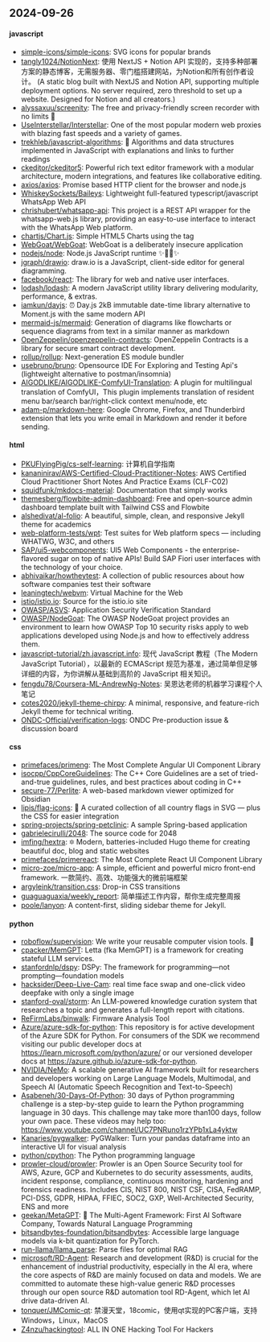 ## 2024-09-26

#### javascript
* [simple-icons/simple-icons](https://github.com/simple-icons/simple-icons): SVG icons for popular brands
* [tangly1024/NotionNext](https://github.com/tangly1024/NotionNext): 使用 NextJS + Notion API 实现的，支持多种部署方案的静态博客，无需服务器、零门槛搭建网站，为Notion和所有创作者设计。 (A static blog built with NextJS and Notion API, supporting multiple deployment options. No server required, zero threshold to set up a website. Designed for Notion and all creators.)
* [alyssaxuu/screenity](https://github.com/alyssaxuu/screenity): The free and privacy-friendly screen recorder with no limits 🎥
* [UseInterstellar/Interstellar](https://github.com/UseInterstellar/Interstellar): One of the most popular modern web proxies with blazing fast speeds and a variety of games.
* [trekhleb/javascript-algorithms](https://github.com/trekhleb/javascript-algorithms): 📝 Algorithms and data structures implemented in JavaScript with explanations and links to further readings
* [ckeditor/ckeditor5](https://github.com/ckeditor/ckeditor5): Powerful rich text editor framework with a modular architecture, modern integrations, and features like collaborative editing.
* [axios/axios](https://github.com/axios/axios): Promise based HTTP client for the browser and node.js
* [WhiskeySockets/Baileys](https://github.com/WhiskeySockets/Baileys): Lightweight full-featured typescript/javascript WhatsApp Web API
* [chrishubert/whatsapp-api](https://github.com/chrishubert/whatsapp-api): This project is a REST API wrapper for the whatsapp-web.js library, providing an easy-to-use interface to interact with the WhatsApp Web platform.
* [chartjs/Chart.js](https://github.com/chartjs/Chart.js): Simple HTML5 Charts using the <canvas> tag
* [WebGoat/WebGoat](https://github.com/WebGoat/WebGoat): WebGoat is a deliberately insecure application
* [nodejs/node](https://github.com/nodejs/node): Node.js JavaScript runtime ✨🐢🚀✨
* [jgraph/drawio](https://github.com/jgraph/drawio): draw.io is a JavaScript, client-side editor for general diagramming.
* [facebook/react](https://github.com/facebook/react): The library for web and native user interfaces.
* [lodash/lodash](https://github.com/lodash/lodash): A modern JavaScript utility library delivering modularity, performance, & extras.
* [iamkun/dayjs](https://github.com/iamkun/dayjs): ⏰ Day.js 2kB immutable date-time library alternative to Moment.js with the same modern API
* [mermaid-js/mermaid](https://github.com/mermaid-js/mermaid): Generation of diagrams like flowcharts or sequence diagrams from text in a similar manner as markdown
* [OpenZeppelin/openzeppelin-contracts](https://github.com/OpenZeppelin/openzeppelin-contracts): OpenZeppelin Contracts is a library for secure smart contract development.
* [rollup/rollup](https://github.com/rollup/rollup): Next-generation ES module bundler
* [usebruno/bruno](https://github.com/usebruno/bruno): Opensource IDE For Exploring and Testing Api's (lightweight alternative to postman/insomnia)
* [AIGODLIKE/AIGODLIKE-ComfyUI-Translation](https://github.com/AIGODLIKE/AIGODLIKE-ComfyUI-Translation): A plugin for multilingual translation of ComfyUI，This plugin implements translation of resident menu bar/search bar/right-click context menu/node, etc
* [adam-p/markdown-here](https://github.com/adam-p/markdown-here): Google Chrome, Firefox, and Thunderbird extension that lets you write email in Markdown and render it before sending.

#### html
* [PKUFlyingPig/cs-self-learning](https://github.com/PKUFlyingPig/cs-self-learning): 计算机自学指南
* [kananinirav/AWS-Certified-Cloud-Practitioner-Notes](https://github.com/kananinirav/AWS-Certified-Cloud-Practitioner-Notes): AWS Certified Cloud Practitioner Short Notes And Practice Exams (CLF-C02)
* [squidfunk/mkdocs-material](https://github.com/squidfunk/mkdocs-material): Documentation that simply works
* [themesberg/flowbite-admin-dashboard](https://github.com/themesberg/flowbite-admin-dashboard): Free and open-source admin dashboard template built with Tailwind CSS and Flowbite
* [alshedivat/al-folio](https://github.com/alshedivat/al-folio): A beautiful, simple, clean, and responsive Jekyll theme for academics
* [web-platform-tests/wpt](https://github.com/web-platform-tests/wpt): Test suites for Web platform specs — including WHATWG, W3C, and others
* [SAP/ui5-webcomponents](https://github.com/SAP/ui5-webcomponents): UI5 Web Components - the enterprise-flavored sugar on top of native APIs! Build SAP Fiori user interfaces with the technology of your choice.
* [abhivaikar/howtheytest](https://github.com/abhivaikar/howtheytest): A collection of public resources about how software companies test their software
* [leaningtech/webvm](https://github.com/leaningtech/webvm): Virtual Machine for the Web
* [istio/istio.io](https://github.com/istio/istio.io): Source for the istio.io site
* [OWASP/ASVS](https://github.com/OWASP/ASVS): Application Security Verification Standard
* [OWASP/NodeGoat](https://github.com/OWASP/NodeGoat): The OWASP NodeGoat project provides an environment to learn how OWASP Top 10 security risks apply to web applications developed using Node.js and how to effectively address them.
* [javascript-tutorial/zh.javascript.info](https://github.com/javascript-tutorial/zh.javascript.info): 现代 JavaScript 教程（The Modern JavaScript Tutorial），以最新的 ECMAScript 规范为基准，通过简单但足够详细的内容，为你讲解从基础到高阶的 JavaScript 相关知识。
* [fengdu78/Coursera-ML-AndrewNg-Notes](https://github.com/fengdu78/Coursera-ML-AndrewNg-Notes): 吴恩达老师的机器学习课程个人笔记
* [cotes2020/jekyll-theme-chirpy](https://github.com/cotes2020/jekyll-theme-chirpy): A minimal, responsive, and feature-rich Jekyll theme for technical writing.
* [ONDC-Official/verification-logs](https://github.com/ONDC-Official/verification-logs): ONDC Pre-production issue & discussion board

#### css
* [primefaces/primeng](https://github.com/primefaces/primeng): The Most Complete Angular UI Component Library
* [isocpp/CppCoreGuidelines](https://github.com/isocpp/CppCoreGuidelines): The C++ Core Guidelines are a set of tried-and-true guidelines, rules, and best practices about coding in C++
* [secure-77/Perlite](https://github.com/secure-77/Perlite): A web-based markdown viewer optimized for Obsidian
* [lipis/flag-icons](https://github.com/lipis/flag-icons): 🎏 A curated collection of all country flags in SVG — plus the CSS for easier integration
* [spring-projects/spring-petclinic](https://github.com/spring-projects/spring-petclinic): A sample Spring-based application
* [gabrielecirulli/2048](https://github.com/gabrielecirulli/2048): The source code for 2048
* [imfing/hextra](https://github.com/imfing/hextra): 🔯 Modern, batteries-included Hugo theme for creating beautiful doc, blog and static websites
* [primefaces/primereact](https://github.com/primefaces/primereact): The Most Complete React UI Component Library
* [micro-zoe/micro-app](https://github.com/micro-zoe/micro-app): A simple, efficient and powerful micro front-end framework. 一款简约、高效、功能强大的微前端框架
* [argyleink/transition.css](https://github.com/argyleink/transition.css): Drop-in CSS transitions
* [guaguaguaxia/weekly_report](https://github.com/guaguaguaxia/weekly_report): 简单描述工作内容，帮你生成完整周报
* [poole/lanyon](https://github.com/poole/lanyon): A content-first, sliding sidebar theme for Jekyll.

#### python
* [roboflow/supervision](https://github.com/roboflow/supervision): We write your reusable computer vision tools. 💜
* [cpacker/MemGPT](https://github.com/cpacker/MemGPT): Letta (fka MemGPT) is a framework for creating stateful LLM services.
* [stanfordnlp/dspy](https://github.com/stanfordnlp/dspy): DSPy: The framework for programming—not prompting—foundation models
* [hacksider/Deep-Live-Cam](https://github.com/hacksider/Deep-Live-Cam): real time face swap and one-click video deepfake with only a single image
* [stanford-oval/storm](https://github.com/stanford-oval/storm): An LLM-powered knowledge curation system that researches a topic and generates a full-length report with citations.
* [ReFirmLabs/binwalk](https://github.com/ReFirmLabs/binwalk): Firmware Analysis Tool
* [Azure/azure-sdk-for-python](https://github.com/Azure/azure-sdk-for-python): This repository is for active development of the Azure SDK for Python. For consumers of the SDK we recommend visiting our public developer docs at https://learn.microsoft.com/python/azure/ or our versioned developer docs at https://azure.github.io/azure-sdk-for-python.
* [NVIDIA/NeMo](https://github.com/NVIDIA/NeMo): A scalable generative AI framework built for researchers and developers working on Large Language Models, Multimodal, and Speech AI (Automatic Speech Recognition and Text-to-Speech)
* [Asabeneh/30-Days-Of-Python](https://github.com/Asabeneh/30-Days-Of-Python): 30 days of Python programming challenge is a step-by-step guide to learn the Python programming language in 30 days. This challenge may take more than100 days, follow your own pace. These videos may help too: https://www.youtube.com/channel/UC7PNRuno1rzYPb1xLa4yktw
* [Kanaries/pygwalker](https://github.com/Kanaries/pygwalker): PyGWalker: Turn your pandas dataframe into an interactive UI for visual analysis
* [python/cpython](https://github.com/python/cpython): The Python programming language
* [prowler-cloud/prowler](https://github.com/prowler-cloud/prowler): Prowler is an Open Source Security tool for AWS, Azure, GCP and Kubernetes to do security assessments, audits, incident response, compliance, continuous monitoring, hardening and forensics readiness. Includes CIS, NIST 800, NIST CSF, CISA, FedRAMP, PCI-DSS, GDPR, HIPAA, FFIEC, SOC2, GXP, Well-Architected Security, ENS and more
* [geekan/MetaGPT](https://github.com/geekan/MetaGPT): 🌟 The Multi-Agent Framework: First AI Software Company, Towards Natural Language Programming
* [bitsandbytes-foundation/bitsandbytes](https://github.com/bitsandbytes-foundation/bitsandbytes): Accessible large language models via k-bit quantization for PyTorch.
* [run-llama/llama_parse](https://github.com/run-llama/llama_parse): Parse files for optimal RAG
* [microsoft/RD-Agent](https://github.com/microsoft/RD-Agent): Research and development (R&D) is crucial for the enhancement of industrial productivity, especially in the AI era, where the core aspects of R&D are mainly focused on data and models. We are committed to automate these high-value generic R&D processes through our open source R&D automation tool RD-Agent, which let AI drive data-driven AI.
* [tonquer/JMComic-qt](https://github.com/tonquer/JMComic-qt): 禁漫天堂，18comic，使用qt实现的PC客户端，支持Windows，Linux，MacOS
* [Z4nzu/hackingtool](https://github.com/Z4nzu/hackingtool): ALL IN ONE Hacking Tool For Hackers
